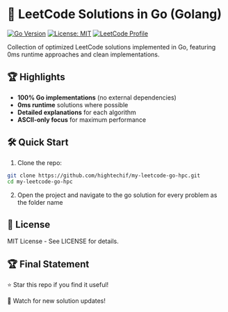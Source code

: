# 🚀 LeetCode Solutions in Go (Golang)

[![Go Version](https://img.shields.io/badge/go-%3E%3D1.21-blue)](https://golang.org/)
[![License: MIT](https://img.shields.io/badge/License-MIT-yellow.svg)](https://opensource.org/licenses/MIT)
[![LeetCode Profile](https://img.shields.io/badge/LeetCode-Profile-orange)](https://leetcode.com/yourusername/)

Collection of optimized LeetCode solutions implemented in Go, featuring 0ms runtime approaches and clean implementations.

## 🏆 Highlights

- **100% Go implementations** (no external dependencies)
- **0ms runtime** solutions where possible
- **Detailed explanations** for each algorithm
- **ASCII-only focus** for maximum performance

## 🛠 Quick Start

1. Clone the repo:

```bash
git clone https://github.com/hightechif/my-leetcode-go-hpc.git
cd my-leetcode-go-hpc
```

2. Open the project and navigate to the go solution for every problem as the folder name

## 📜 License

MIT License - See LICENSE for details.

## 🏆 Final Statement

⭐ Star this repo if you find it useful!

🔔 Watch for new solution updates!
